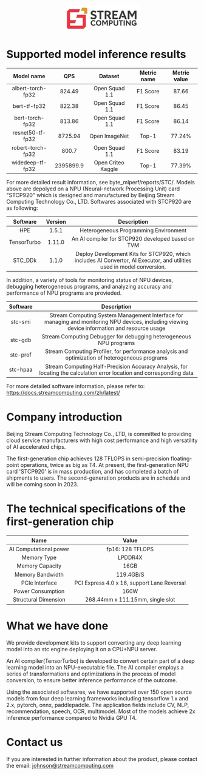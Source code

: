 <div align="center">
  <img src="STC.jpg">
</div>


# Supported model inference results
| Model name | QPS | Dataset | Metric name | Metric value |
| :-----:| :----: | :----: | :----: | :----: |
| albert-torch-fp32 | 824.49 | Open Squad 1.1 | F1 Score | 87.66 |
| bert-tf-fp32 | 822.38 | Open Squad 1.1 | F1 Score | 86.45 |
| bert-torch-fp32 | 813.86 | Open Squad 1.1 | F1 Score | 86.14 |
| resnet50-tf-fp32 | 8725.94 | Open ImageNet | Top-1 | 77.24% |
| robert-torch-fp32 | 800.7 | Open Squad 1.1 | F1 Score | 83.19 |
| widedeep-tf-fp32 | 2395899.9 | Open Criteo Kaggle | Top-1 | 77.39% |


For more detailed result information, see byte_mlperf/reports/STC/. Models above are depolyed on a NPU (Neural-network Processing Unit) card "STCP920" which is designed and manufactured by Beijing Stream Computing Technology Co., LTD. Softwares associated with STCP920 are as following: 

| Software | Version | Description |
| :-----:| :----: | :----: |
| HPE | 1.5.1 | Heterogeneous Programming Environment |
| TensorTurbo | 1.11.0 | An AI compiler for STCP920 developed based on TVM |
| STC_DDk | 1.1.0 | Deploy Development Kits for STCP920, which includes AI Convertor, AI Executor, and utilities used in model conversion. |


In addition, a variety of tools for monitoring status of NPU devices, debugging heterogeneous programs, and analyzing accuracy and performance of NPU programs are provieded.

| Software  | Description |
| :-----:| :----: |
| stc-smi | Stream Computing System Management Interface for managing and monitoring NPU devices, including viewing device information and resource usage |
| stc-gdb | Stream Computing Debugger for debugging heterogeneous NPU programs  |
| stc-prof | Stream Computing Profiler, for performance analysis and optimization of heterogeneous programs  |
| stc-hpaa | Stream Computing Half-Precision Accuracy Analysis, for locating the calculation error location and corresponding data  |


For more detailed software information, please refer to: https://docs.streamcomputing.com/zh/latest/


# Company introduction
Beijing Stream Computing Technology Co., LTD, is committed to providing cloud service manufacturers with high cost performance and high versatility of AI accelerated chips.

The first-generation chip achieves 128 TFLOPS in semi-precision floating-point operations, twice as big as T4. At present, the first-generation NPU card 'STCP920' is in mass production, and has completed a batch of shipments to users. The second-generation products are in schedule and will be coming soon in 2023.

# The technical specifications of the first-generation chip
| Name  | Value |
| :-----:| :----: |
| AI Computational power | fp16: 128 TFLOPS |
| Memory Type | LPDDR4X |
| Memory Capacity | 16GB |
| Memory Bandwidth | 119.4GB/S |
| PCIe Interface | PCI Express 4.0 x 16, support Lane Reversal |
| Power Consumption | 160W |
| Structural Dimension | 268.44mm x 111.15mm, single slot |

# What we have done
We provide development kits to support converting any deep learning model into an stc engine deploying it on a CPU+NPU server.

An AI compiler(TensorTurbo) is developed to convert certain part of a deep learning model into an NPU-executable file. The AI compiler employs a series of transformations and optimizations in the process of model conversion, to ensure better inference performance of the outcome.

Using the associated softwares, we have supported over 150 open source models from four deep learning frameworks including tensorflow 1.x and 2.x, pytorch, onnx, paddlepaddle. The application fields include CV, NLP, recommendation, speech, OCR, multimodel. Most of the models achieve 2x inference performance compared to Nvidia GPU T4.


# Contact us
If you are interested in further information about the product, please contact the email: johnson@streamcomputing.com

